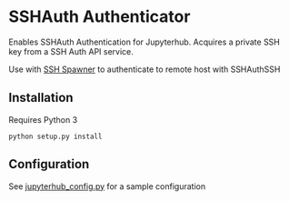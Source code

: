 # SSHAuth Authenticator

Enables SSHAuth Authentication for Jupyterhub. Acquires a private SSH key from a SSH Auth API service.

Use with [SSH Spawner](https://github.com/NERSC/SSHSpawner) to authenticate to remote host with SSHAuthSSH

## Installation

Requires Python 3

```
python setup.py install 
```

## Configuration

See [jupyterhub_config.py](jupyterhub_config.py) for a sample configuration
